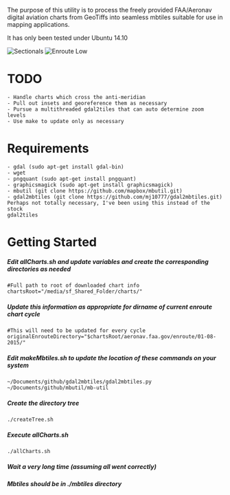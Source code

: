 The purpose of this utility is to process the freely provided FAA/Aeronav 
digital aviation charts from GeoTiffs into seamless mbtiles suitable for use in mapping 
applications.

It has only been tested under Ubuntu 14.10

![Sectionals](https://raw.github.com/jlmcgraw/aviationCharts/master/sectional.png)
![Enroute Low](https://raw.github.com/jlmcgraw/aviationCharts/master/enroute.png)

# TODO
    - Handle charts which cross the anti-meridian
    - Pull out insets and georeference them as necessary
    - Pursue a multithreaded gdal2tiles that can auto determine zoom levels
    - Use make to update only as necessary 

# Requirements
    - gdal (sudo apt-get install gdal-bin)
    - wget
    - pngquant (sudo apt-get install pngquant)
    - graphicsmagick (sudo apt-get install graphicsmagick)
    - mbutil (git clone https://github.com/mapbox/mbutil.git)
    - gdal2mbtiles (git clone https://github.com/mj10777/gdal2mbtiles.git)
	Perhaps not totally necessary, I've been using this instead of the stock
	gdal2tiles

# Getting Started
##### Edit allCharts.sh and update variables and create the corresponding directories as needed
```
#Full path to root of downloaded chart info
chartsRoot="/media/sf_Shared_Folder/charts/"
```
##### Update this information as appropriate for dirname of current enroute chart cycle
```
#This will need to be updated for every cycle
originalEnrouteDirectory="$chartsRoot/aeronav.faa.gov/enroute/01-08-2015/"
```
##### Edit makeMbtiles.sh to update the location of these commands on your system
```
~/Documents/github/gdal2mbtiles/gdal2mbtiles.py 
~/Documents/github/mbutil/mb-util
```
##### Create the directory tree	
```
./createTree.sh
```
##### Execute allCharts.sh	
```
./allCharts.sh
```
##### Wait a very long time (assuming all went correctly)
##### Mbtiles should be in ./mbtiles directory
